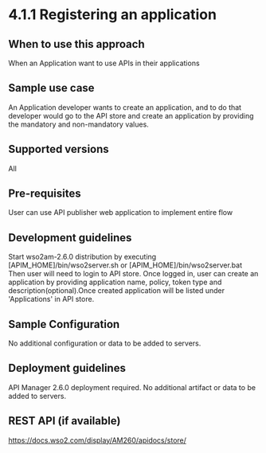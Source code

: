 # 4.1.1 Registering an application

## When to use this approach
When an Application want to use APIs in their applications

## Sample use case
An Application developer wants to create an application, and to do that developer would go to the API store and create an application by providing the mandatory and non-mandatory values.

## Supported versions
All

## Pre-requisites
User can use API publisher web application to implement entire flow

## Development guidelines
Start wso2am-2.6.0 distribution by executing [APIM_HOME]/bin/wso2server.sh or [APIM_HOME]/bin/wso2server.bat 
Then user will need to login to API store. Once logged in, user can create an application by providing application name, policy, token type and description(optional).Once created 
application will be listed under 'Applications' in API store. 

## Sample Configuration
No additional configuration or data to be added to servers.

## Deployment guidelines
API Manager 2.6.0 deployment required. No additional artifact or data to be added to servers.

## REST API (if available)
https://docs.wso2.com/display/AM260/apidocs/store/
